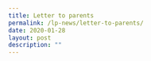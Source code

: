 ```yaml
---
title: Letter to parents
permalink: /lp-news/letter-to-parents/
date: 2020-01-28
layout: post
description: ""
---
```


